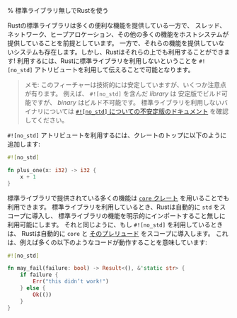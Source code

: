 % 標準ライブラリ無しでRustを使う
<!-- % Using Rust Without the Standard Library -->

<!-- Rust’s standard library provides a lot of useful functionality, but assumes -->
<!-- support for various features of its host system: threads, networking, heap -->
<!-- allocation, and others. There are systems that do not have these features, -->
<!-- however, and Rust can work with those too! To do so, we tell Rust that we -->
<!-- don’t want to use the standard library via an attribute: `#![no_std]`. -->
Rustの標準ライブラリは多くの便利な機能を提供している一方で、
スレッド、ネットワーク、ヒープアロケーション、その他の多くの機能をホストシステムが提供していることを前提としています。
一方で、それらの機能を提供していないシステムも存在します。しかし、Rustはそれらの上でも利用することができます!
利用するには、Rustに標準ライブラリを利用しないということを `#![no_std]` アトリビュートを利用して伝えることで可能となります。


<!-- > Note: This feature is technically stable, but there are some caveats. For -->
<!-- > one, you can build a `#![no_std]` _library_ on stable, but not a _binary_. -->
<!-- > For details on binaries without the standard library, see [the nightly -->
<!-- > chapter on `#![no_std]`](no-stdlib.html) -->
> メモ: このフィーチャーは技術的には安定していますが、いくつか注意点が有ります。
> 例えば、 `#![no_std]` を含んだ _library_ は 安定版でビルド可能ですが、 _binary_ はビルド不可能です。
> 標準ライブラリを利用しないバイナリについては [`#![no_std]` についての不安定版のドキュメント](no-stdlib.html) を確認してください。

<!-- To use `#![no_std]`, add a it to your crate root: -->
`#![no_std]` アトリビュートを利用するには、クレートのトップに以下のように追加します:

```rust
#![no_std]

fn plus_one(x: i32) -> i32 {
    x + 1
}
```

<!-- Much of the functionality that’s exposed in the standard library is also -->
<!-- available via the [`core` crate](../core/). When we’re using the standard -->
<!-- library, Rust automatically brings `std` into scope, allowing you to use -->
<!-- its features without an explicit import. By the same token, when using -->
<!-- `!#[no_std]`, Rust will bring `core` into scope for you, as well as [its -->
<!-- prelude](../core/prelude/v1/). This means that a lot of code will Just Work: -->
標準ライブラリで提供されている多くの機能は [`core` クレート](../core/) を用いることでも利用できます。
標準ライブラリを利用しているとき、Rustは自動的に `std` をスコープに導入し、
標準ライブラリの機能を明示的にインポートすること無しに利用可能にします。
それと同じように、もし `#![no_std]` を利用しているときは、
Rustは自動的に `core` と [そのプレリュード](../core/prelude/v1/) をスコープに導入します。
これは、例えば多くの以下のようなコードが動作することを意味しています:


```rust
#![no_std]

fn may_fail(failure: bool) -> Result<(), &'static str> {
    if failure {
        Err("this didn’t work!")
    } else {
        Ok(())
    }
}
```
